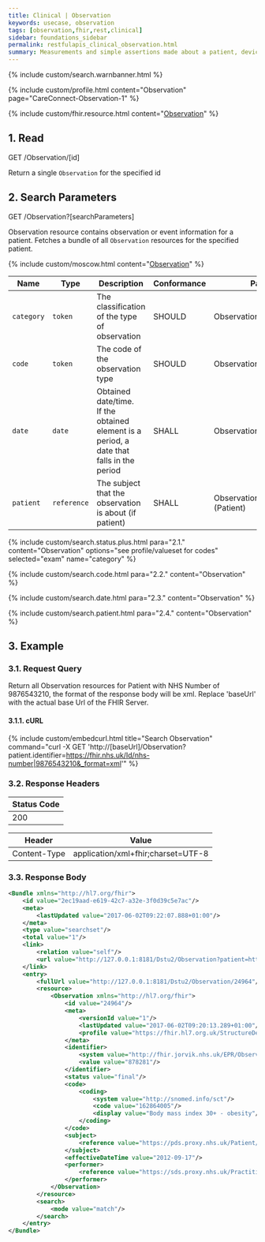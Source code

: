 ```yaml
---
title: Clinical | Observation
keywords: usecase, observation
tags: [observation,fhir,rest,clinical]
sidebar: foundations_sidebar
permalink: restfulapis_clinical_observation.html
summary: Measurements and simple assertions made about a patient, device or other subject.
---
```


{% include custom/search.warnbanner.html %}

{% include custom/profile.html content="Observation" page="CareConnect-Observation-1" %}

{% include custom/fhir.resource.html content="[Observation](https://www.hl7.org/fhir/DSTU2/observation.html#search)" %}

## 1. Read ##

<div markdown="span" class="alert alert-success" role="alert">
GET /Observation/[id]</div>

Return a single `Observation` for the specified id

## 2. Search Parameters ##

<div markdown="span" class="alert alert-success" role="alert">
GET /Observation?[searchParameters]</div>

Observation resource contains observation or event information for a patient. Fetches a bundle of all `Observation` resources for the specified patient.

{% include custom/moscow.html content="[Observation](https://www.hl7.org/fhir/DSTU2/observation.html#search)" %}


| Name | Type | Description | Conformance | Path |
|------|------|-------------|-------|------|
| `category` | `token` | The classification of the type of observation | SHOULD | Observation.category |
| `code` | `token` | The code of the observation type | SHOULD| Observation.code |
| `date` | `date` | Obtained date/time.<br>If the obtained element is a period, a date that falls in the period | SHALL | Observation.effective[x] |
| `patient` | `reference` | The subject that the observation is about (if patient) | SHALL | Observation.subject (Patient) |


<!-- | `subject` | `reference` | The subject that the observation is about| | Observation.subject (Patient) |
-->

{% include custom/search.status.plus.html para="2.1." content="Observation" options="see profile/valueset for codes" selected="exam" name="category" %}

{% include custom/search.code.html para="2.2." content="Observation" %}

{% include custom/search.date.html para="2.3." content="Observation" %}

{% include custom/search.patient.html para="2.4." content="Observation" %}
<!--
{% include custom/search.subject.html para="2.5." content="Observation" %}
-->
## 3. Example ##

### 3.1. Request Query ###

Return all Observation resources for Patient with NHS Number of 9876543210, the format of the response body will be xml. Replace 'baseUrl' with the actual base Url of the FHIR Server.

#### 3.1.1. cURL ####

{% include custom/embedcurl.html title="Search Observation" command="curl -X GET  'http://[baseUrl]/Observation?patient.identifier=https://fhir.nhs.uk/Id/nhs-number|9876543210&_format=xml'" %}

### 3.2. Response Headers ###

| Status Code |
|----------------|
|200 |

| Header | Value |
|-----------------|---------|
| Content-Type  | application/xml+fhir;charset=UTF-8 |

### 3.3. Response Body ###

```xml
<Bundle xmlns="http://hl7.org/fhir">
    <id value="2ec19aad-e619-42c7-a32e-3f0d39c5e7ac"/>
    <meta>
        <lastUpdated value="2017-06-02T09:22:07.888+01:00"/>
    </meta>
    <type value="searchset"/>
    <total value="1"/>
    <link>
        <relation value="self"/>
        <url value="http://127.0.0.1:8181/Dstu2/Observation?patient=https%3A%2F%2Fpds.proxy.nhs.uk%2FPatient%2F9876543210"/>
    </link>
    <entry>
        <fullUrl value="http://127.0.0.1:8181/Dstu2/Observation/24964"/>
        <resource>
            <Observation xmlns="http://hl7.org/fhir">
                <id value="24964"/>
                <meta>
                    <versionId value="1"/>
                    <lastUpdated value="2017-06-02T09:20:13.289+01:00"/>
                    <profile value="https://fhir.hl7.org.uk/StructureDefinition/CareConnect-Observation-1"/>
                </meta>
                <identifier>
                    <system value="http://fhir.jorvik.nhs.uk/EPR/Observation"/>
                    <value value="878281"/>
                </identifier>
                <status value="final"/>
                <code>
                    <coding>
                        <system value="http://snomed.info/sct"/>
                        <code value="162864005"/>
                        <display value="Body mass index 30+ - obesity"/>
                    </coding>
                </code>
                <subject>
                    <reference value="https://pds.proxy.nhs.uk/Patient/9876543210"/>
                </subject>
                <effectiveDateTime value="2012-09-17"/>
                <performer>
                    <reference value="https://sds.proxy.nhs.uk/Practitioner/G8133438"/>
                </performer>
            </Observation>
        </resource>
        <search>
            <mode value="match"/>
        </search>
    </entry>
</Bundle>
```
